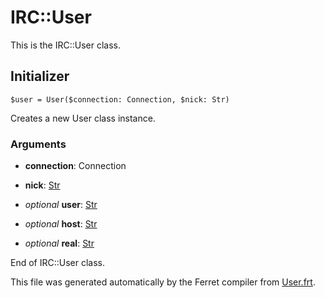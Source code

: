 # IRC::User

This is the IRC::User class.




## Initializer

```
$user = User($connection: Connection, $nick: Str)
```

Creates a new User class instance.


### Arguments

* __connection__: Connection  

* __nick__: [Str](/std/doc/String.md)  

* *optional* __user__: [Str](/std/doc/String.md)  

* *optional* __host__: [Str](/std/doc/String.md)  

* *optional* __real__: [Str](/std/doc/String.md)  








End of IRC::User class.

This file was generated automatically by the Ferret compiler from
[User.frt](../User.frt).